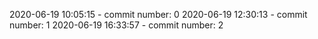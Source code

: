 2020-06-19 10:05:15 - commit number: 0
2020-06-19 12:30:13 - commit number: 1
2020-06-19 16:33:57 - commit number: 2
